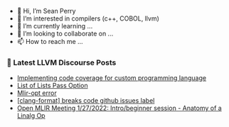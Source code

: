- 👋 Hi, I’m Sean Perry
- 👀 I’m interested in compilers (c++, COBOL, llvm)
- 🌱 I’m currently learning ...
- 💞️ I’m looking to collaborate on ...
- 📫 How to reach me ...

<!---
s66perry/s66perry is a ✨ special ✨ repository because its `README.md` (this file) appears on your GitHub profile.
You can click the Preview link to take a look at your changes.
--->
### 📕 Latest LLVM Discourse Posts

<!-- DISCOURSE-LLVM:START -->
- [Implementing code coverage for custom programming language](https://llvm.discourse.group/t/implementing-code-coverage-for-custom-programming-language/6054/8)
- [List of Lists Pass Option](https://llvm.discourse.group/t/list-of-lists-pass-option/5950/3)
- [Mlir-opt error](https://llvm.discourse.group/t/mlir-opt-error/6088/3)
- [[clang-format] breaks code github issues label](https://llvm.discourse.group/t/clang-format-breaks-code-github-issues-label/6032/4)
- [Open MLIR Meeting 1/27/2022: Intro/beginner session - Anatomy of a Linalg Op](https://llvm.discourse.group/t/open-mlir-meeting-1-27-2022-intro-beginner-session-anatomy-of-a-linalg-op/6028/2)
<!-- DISCOURSE-LLVM:END -->
